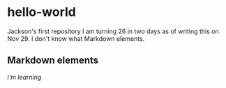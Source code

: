# hello-world
Jackson's first repository
I am turning 26 in two days as of writing this on Nov 29.
I don't know what Markdown elements.
## Markdown elements
*i'm learning*
